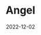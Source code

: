 ---
title: Angel
subtitle: 
layout: default
modal-id: 7
date: 2022-12-02
img: video
vid: IMG_5093.MOV
thumbnail: angel-thumbnail.png
alt: image-alt
price: Between NAf 55 and NAf 500 depending on size and design
size: Meduim
description: A Mesmerizing Angel Silhouette, Masterfully Engraved on the Surface of a Gourd, Capturing the Essence of Divine Grace and Spiritual Energy, Perfect for Adding an Enchanting Touch to Your Decor.

---